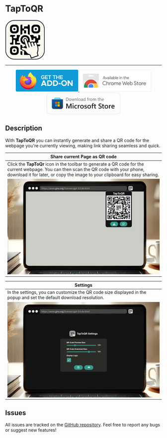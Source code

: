 # TapToQR

![TapToQR Logo](./browser/public/img/ic_TapToQR_128.png)

***

<p align="center">
  <a href="https://addons.mozilla.org/addon/taptoqr/">
    <img src="./website/public/store/get-the-addon-fx-apr-2020.svg" alt="Get TapToQR for Firefox" height="70">
  </a>
  <a href="https://chromewebstore.google.com/detail/taptoqr/ommdikomjapdndpedljobeecepeopjmp">
    <img src="./website/public/store/chrome-web-store.svg" alt="Get TapToQR for Chrome" height="70">
  </a>
  <a href="https://microsoftedge.microsoft.com/addons/detail/taptoqr/bkfofjhemmkeekmaimpgbndkddmknbga">
    <img src="./website/public/store/microsoft-store-en-us-light.svg" alt="Get TapToQR for Edge" height="70">
  </a>
</p>

## Description

With **TapToQR** you can instantly generate and share a QR code for the webpage you're currently viewing, making link sharing seamless and quick.

| Share current Page as QR code                                                                                                                                                                                        |
|----------------------------------------------------------------------------------------------------------------------------------------------------------------------------------------------------------------------|
| Click the **TapToQr** icon in the toolbar to generate a QR code for the current webpage. You can then scan the QR code with your phone, download it for later, or copy the image to your clipboard for easy sharing. |
| ![TapToQR Logo](./website/public/store/TapToQR-Preview-1.png)                                                                                                                                                        |


| Settings                                                                                                            |
|---------------------------------------------------------------------------------------------------------------------|
| In the settings, you can customize the QR code size displayed in the popup and set the default download resolution. |
| ![TapToQR Logo](./website/public/store/TapToQR-Preview-2.png)                                                       |

## Issues

All issues are tracked on the [GitHub repository](https://github.com/clFaster/TapToQR/issues). 
Feel free to report any bugs or suggest new features!

